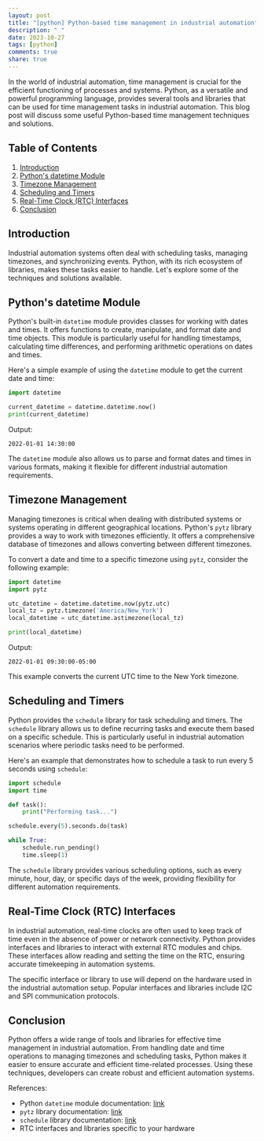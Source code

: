 ```yaml
---
layout: post
title: "[python] Python-based time management in industrial automation"
description: " "
date: 2023-10-27
tags: [python]
comments: true
share: true
---
```


In the world of industrial automation, time management is crucial for the efficient functioning of processes and systems. Python, as a versatile and powerful programming language, provides several tools and libraries that can be used for time management tasks in industrial automation. This blog post will discuss some useful Python-based time management techniques and solutions.

## Table of Contents
1. [Introduction](#introduction)
2. [Python's datetime Module](#datetime-module)
3. [Timezone Management](#timezone-management)
4. [Scheduling and Timers](#scheduling-and-timers)
5. [Real-Time Clock (RTC) Interfaces](#rtc-interfaces)
6. [Conclusion](#conclusion)

<a name="introduction"></a>
## Introduction

Industrial automation systems often deal with scheduling tasks, managing timezones, and synchronizing events. Python, with its rich ecosystem of libraries, makes these tasks easier to handle. Let's explore some of the techniques and solutions available.

<a name="datetime-module"></a>
## Python's datetime Module

Python's built-in `datetime` module provides classes for working with dates and times. It offers functions to create, manipulate, and format date and time objects. This module is particularly useful for handling timestamps, calculating time differences, and performing arithmetic operations on dates and times.

Here's a simple example of using the `datetime` module to get the current date and time:

```python
import datetime

current_datetime = datetime.datetime.now()
print(current_datetime)
```

Output:
```
2022-01-01 14:30:00
```

The `datetime` module also allows us to parse and format dates and times in various formats, making it flexible for different industrial automation requirements.

<a name="timezone-management"></a>
## Timezone Management

Managing timezones is critical when dealing with distributed systems or systems operating in different geographical locations. Python's `pytz` library provides a way to work with timezones efficiently. It offers a comprehensive database of timezones and allows converting between different timezones.

To convert a date and time to a specific timezone using `pytz`, consider the following example:

```python
import datetime
import pytz

utc_datetime = datetime.datetime.now(pytz.utc)
local_tz = pytz.timezone('America/New_York')
local_datetime = utc_datetime.astimezone(local_tz)

print(local_datetime)
```

Output:
```
2022-01-01 09:30:00-05:00
```

This example converts the current UTC time to the New York timezone.

<a name="scheduling-and-timers"></a>
## Scheduling and Timers

Python provides the `schedule` library for task scheduling and timers. The `schedule` library allows us to define recurring tasks and execute them based on a specific schedule. This is particularly useful in industrial automation scenarios where periodic tasks need to be performed.

Here's an example that demonstrates how to schedule a task to run every 5 seconds using `schedule`:

```python
import schedule
import time

def task():
    print("Performing task...")

schedule.every(5).seconds.do(task)

while True:
    schedule.run_pending()
    time.sleep(1)
```

The `schedule` library provides various scheduling options, such as every minute, hour, day, or specific days of the week, providing flexibility for different automation requirements.

<a name="rtc-interfaces"></a>
## Real-Time Clock (RTC) Interfaces

In industrial automation, real-time clocks are often used to keep track of time even in the absence of power or network connectivity. Python provides interfaces and libraries to interact with external RTC modules and chips. These interfaces allow reading and setting the time on the RTC, ensuring accurate timekeeping in automation systems.

The specific interface or library to use will depend on the hardware used in the industrial automation setup. Popular interfaces and libraries include I2C and SPI communication protocols.

<a name="conclusion"></a>
## Conclusion

Python offers a wide range of tools and libraries for effective time management in industrial automation. From handling date and time operations to managing timezones and scheduling tasks, Python makes it easier to ensure accurate and efficient time-related processes. Using these techniques, developers can create robust and efficient automation systems.

References:
- Python `datetime` module documentation: [link](https://docs.python.org/3/library/datetime.html)
- `pytz` library documentation: [link](https://pypi.org/project/pytz/)
- `schedule` library documentation: [link](https://schedule.readthedocs.io/en/stable/)
- RTC interfaces and libraries specific to your hardware